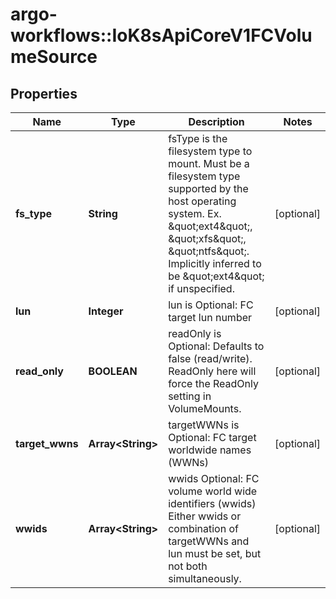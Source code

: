 # argo-workflows::IoK8sApiCoreV1FCVolumeSource

## Properties
Name | Type | Description | Notes
------------ | ------------- | ------------- | -------------
**fs_type** | **String** | fsType is the filesystem type to mount. Must be a filesystem type supported by the host operating system. Ex. \&quot;ext4\&quot;, \&quot;xfs\&quot;, \&quot;ntfs\&quot;. Implicitly inferred to be \&quot;ext4\&quot; if unspecified. | [optional] 
**lun** | **Integer** | lun is Optional: FC target lun number | [optional] 
**read_only** | **BOOLEAN** | readOnly is Optional: Defaults to false (read/write). ReadOnly here will force the ReadOnly setting in VolumeMounts. | [optional] 
**target_wwns** | **Array&lt;String&gt;** | targetWWNs is Optional: FC target worldwide names (WWNs) | [optional] 
**wwids** | **Array&lt;String&gt;** | wwids Optional: FC volume world wide identifiers (wwids) Either wwids or combination of targetWWNs and lun must be set, but not both simultaneously. | [optional] 


